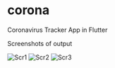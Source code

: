 # corona

Coronavirus Tracker App in Flutter

Screenshots of output

![Scr1](https://drive.google.com/open?id=1DAxclzvPcgF_CwVdn_WrMDY2RNjhXH-m)
![Scr2](https://drive.google.com/open?id=1D8UppcZ6mozs80gNvYon6jSszazUgyCk)
![Scr3](https://drive.google.com/open?id=1fBhXe8PkUwUvJ13Km0Zv3PYNM0nfoDZt)
